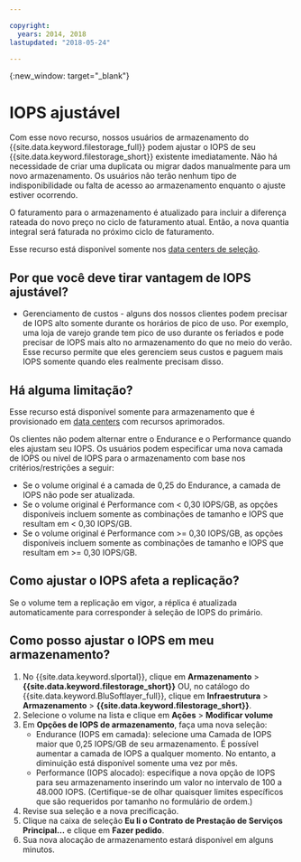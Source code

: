 ```yaml
---

copyright:
  years: 2014, 2018
lastupdated: "2018-05-24"

---
```

{:new_window: target="_blank"}

# IOPS ajustável

Com esse novo recurso, nossos usuários de armazenamento do {{site.data.keyword.filestorage_full}} podem ajustar o IOPS de seu {{site.data.keyword.filestorage_short}} existente imediatamente. Não há necessidade de criar uma duplicata ou migrar dados manualmente para um novo armazenamento. Os usuários não terão nenhum tipo de indisponibilidade ou falta de acesso ao armazenamento enquanto o ajuste estiver ocorrendo. 

O faturamento para o armazenamento é atualizado para incluir a diferença rateada do novo preço no ciclo de faturamento atual. Então, a nova quantia integral será faturada no próximo ciclo de faturamento.

Esse recurso está disponível somente nos [data centers de seleção](new-ibm-block-and-file-storage-location-and-features.html). 

## Por que você deve tirar vantagem de IOPS ajustável?

- Gerenciamento de custos - alguns dos nossos clientes podem precisar de IOPS alto somente durante os horários de pico de uso. Por exemplo, uma loja de varejo grande tem pico de uso durante os feriados e pode precisar de IOPS mais alto no armazenamento do que no meio do verão. Esse recurso permite que eles gerenciem seus custos e paguem mais IOPS somente quando eles realmente precisam disso.

## Há alguma limitação?

Esse recurso está disponível somente para armazenamento que é provisionado em [data centers](new-ibm-block-and-file-storage-location-and-features.html) com recursos aprimorados.

Os clientes não podem alternar entre o Endurance e o Performance quando eles ajustam seu IOPS. Os usuários podem especificar uma nova camada de IOPS ou nível de IOPS para o armazenamento com base nos critérios/restrições a seguir: 

- Se o volume original é a camada de 0,25 do Endurance, a camada de IOPS não pode ser atualizada.
- Se o volume original é Performance com < 0,30 IOPS/GB, as opções disponíveis incluem somente as combinações de tamanho e IOPS que resultam em < 0,30 IOPS/GB. 
- Se o volume original é Performance com >= 0,30 IOPS/GB, as opções disponíveis incluem somente as combinações de tamanho e IOPS que resultam em >= 0,30 IOPS/GB. 

## Como ajustar o IOPS afeta a replicação?

Se o volume tem a replicação em vigor, a réplica é atualizada automaticamente para corresponder à seleção de IOPS do primário. 

## Como posso ajustar o IOPS em meu armazenamento?

1. No {{site.data.keyword.slportal}}, clique em **Armazenamento** > **{{site.data.keyword.filestorage_short}}** OU, no catálogo do {{site.data.keyword.BluSoftlayer_full}}, clique em **Infraestrutura** > **Armazenamento** > **{{site.data.keyword.filestorage_short}}**.
2. Selecione o volume na lista e clique em **Ações** > **Modificar volume**
3. Em **Opções de IOPS de armazenamento**, faça uma nova seleção:
    - Endurance (IOPS em camada): selecione uma Camada de IOPS maior que 0,25 IOPS/GB de seu armazenamento. É possível aumentar a camada de IOPS a qualquer momento. No entanto, a diminuição está disponível somente uma vez por mês.
    - Performance (IOPS alocado): especifique a nova opção de IOPS para seu armazenamento inserindo um valor no intervalo de 100 a 48.000 IOPS. (Certifique-se de olhar quaisquer limites específicos que são requeridos por tamanho no formulário de ordem.)
4. Revise sua seleção e a nova precificação.
5. Clique na caixa de seleção **Eu li o Contrato de Prestação de Serviços Principal...** e clique em **Fazer pedido**.
6. Sua nova alocação de armazenamento estará disponível em alguns minutos.
